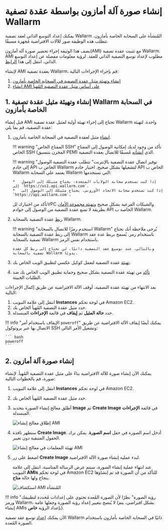 [link-docs-aws-autoscaling]:        autoscaling-group-guide.md
[link-docs-aws-node-setup]:         ../../../installation/cloud-platforms/aws/ami.md
[link-ssh-keys-guide]:              ../../../installation/cloud-platforms/aws/ami.md#1-create-a-pair-of-ssh-keys
[link-security-group-guide]:        ../../../installation/cloud-platforms/aws/ami.md#2-create-a-security-group
[link-cloud-connect-guide]:         ../../../installation/cloud-platforms/aws/ami.md#5-connect-the-filtering-node-to-the-wallarm-cloud
[link-docs-reverse-proxy-setup]:    ../../../installation/cloud-platforms/aws/ami.md#6-enable-wallarm-to-analyze-the-traffic
[link-docs-check-operation]:        ../../installation-check-operation-en.md

[img-launch-ami-wizard]:        ../../../images/installation-ami/auto-scaling/common/create-image/launch-ami-wizard.png 
[img-config-ami-wizard]:        ../../../images/installation-ami/auto-scaling/common/create-image/config-ami-wizard.png  
[img-explore-created-ami]:      ../../../images/installation-ami/auto-scaling/common/create-image/explore-ami.png

[anchor-node]:  #1-creating-and-configuring-the-wallarm-filtering-node-instance-in-the-amazon-cloud
[anchor-ami]:   #2-creating-an-amazon-machine-image

# إنشاء صورة آلة أمازون بواسطة عقدة تصفية Wallarm

يمكنك إعداد التوسع الذاتي لعقد تصفية Wallarm المُنشأة على السحابة الخاصة بأمازون. تتطلب هذه الوظيفة صور للآلات الافتراضية مُجهزة مسبقًا.

يصف هذا الوثيقة إجراء تحضير صورة آلة أمازون(AMI) مع تثبيت عقدة تصفية Wallarm. AMI مطلوب لإعداد توسع التصفية الذاتي للعقد. لرؤية معلومات مفصلة عن إعداد التوسع الذاتي، انتقل إلى هذا [الرابط][link-docs-aws-autoscaling].

لإنشاء AMI بعقدة تصفية Wallarm، قم بإجراء الإجراءات التالية:

1. [إنشاء وتهيئة مثيل عقدة التصفية في السحابة الخاصة بأمازون][anchor-node]
2. [إنشاء AMI على أساس مثيل عقدة التصفية المُهيأ][anchor-ami]


##  1.  إنشاء وتهيئة مثيل عقدة تصفية Wallarm في السحابة الخاصة بأمازون

قبل إنشاء AMI تحتاج إلى إجراء تهيئة أولية لمثيل عقدة تصفية Wallarm واحدة. لتهيئة عقدة التصفية، قم بما يلي:

1.  [إنشاء][link-docs-aws-node-setup] مثيل لعقدة التصفية في السحابة الخاصة بأمازون.
    
    !!! warning "المفتاح الخاص SSH"
        تأكد من وجود لديك إمكانية الوصول إلى المفتاح الخاص SSH (المخزن بتنسيق PEM) الذي [أنشأته][link-ssh-keys-guide] مُسبقًا للاتصال بعقدة التصفية.

    !!! warning "توفير اتصال عقدة التصفية بالإنترنت"
        تتطلب عقدة التصفية الوصول إلى خادم API الخاص ب Wallarm لتشغيلها بشكل صحيح. اختيار خادم API الخاص ب Wallarm يعتمد على السحابة Wallarm التي تستخدمها:
        
        *   إذا كنت تستخدم سحابة الولايات المتحدة، يحتاج مثيلك إلى الوصول إلى `https://us1.api.wallarm.com`.
        *   إذا كنت تستخدم سحابة الاتحاد الأوروبي، يحتاج مثيلك إلى الوصول إلى `https://api.wallarm.com`.
        
    تأكد من اختيارك للVPC والشبكات الفرعية بشكل صحيح و[تهيئة مجموعة الأمان][link-security-group-guide] بطريقة لا تمنع عقدة التصفية من الوصول إلى خوادم API الخاصة ب Wallarm.

2.  [ربط][link-cloud-connect-guide] عقدة التصفية بالسحابة Wallarm.

    !!! warning "استخدم رمزًا للاتصال بالسحابة Wallarm"
        يُرجى ملاحظة أنك تحتاج إلى ربط عقدة التصفية بالسحابة Wallarm باستخدام رمز. يُسمح بربط عدة عقد تصفية بالسحابة Wallarm باستخدام نفس الرمز.
        
        وبالتالي، عند توسيع عقد التصفية ذاتيًا، لن تحتاج إلى ربط كل عقدة تصفية بالسحابة Wallarm يدويًا.

3.  [تهيئة][link-docs-reverse-proxy-setup] عقدة التصفية لتعمل كوكيل عكسي لتطبيق الويب الخاص بك.

4.  [تأكد][link-docs-check-operation] من تهيئة عقدة التصفية بشكل صحيح وحماية تطبيق الويب الخاص بك ضد الطلبات الخبيثة.

بعد الانتهاء من تهيئة عقدة التصفية، أوقف الآلة الافتراضية عن طريق إكمال الإجراءات التالية:

1.  انتقل إلى علامة التبويب **Instances** في لوحة تحكم Amazon EC2.
2.  حدد مثيل عقدة التصفية المُهيأ الخاص بك.
3.  حدد **حالة المثيل** ثم **إيقاف** في قائمة **الإجراءات** المنسدلة.

!!! info "الإيقاف باستخدام أمر `poweroff`"
    يمكنك أيضًا إيقاف الآلة الافتراضية عن طريق الاتصال بها عبر بروتوكول SSH وتشغيل الأمر التالي:
    
    ``` bash
    poweroff
    ```

##  2.  إنشاء صورة آلة أمازون

يمكنك الآن إنشاء صورة للآلة الافتراضية بناءً على مثيل عقدة التصفية المُهيأ. لإنشاء صورة، قم بالخطوات التالية:

1.  انتقل إلى علامة التبويب **Instances** في لوحة تحكم Amazon EC2.
2.  حدد مثيل عقدة التصفية المُهيأ الخاص بك.
3.  أطلق معالج إنشاء الصورة بتحديد **Image** ثم **Create Image** في قائمة **الإجراءات** المنسدلة.

    ![إطلاق معالج إنشاء AMI][img-launch-ami-wizard]
    
4.  ستظهر نافذة **Create Image**. أدخل اسم الصورة في حقل **اسم الصورة**. يمكن ترك الحقول المتبقية دون تغيير.

    ![تهيئة المعلمات في معالج إنشاء AMI][img-config-ami-wizard]
    
5.  اضغط على زر **Create Image** لبدء عملية إنشاء صورة الآلة الافتراضية.
    
    عند انتهاء عملية إنشاء الصورة، سيتم عرض الرسالة المناسبة. انتقل إلى علامة التبويب **AMIs** في لوحة تحكم Amazon EC2 للتأكد من أن الصورة قد تم إنشاؤها بنجاح ولها حالة **متاح**.
    
    ![استكشاف AMI المُنشأة][img-explore-created-ami]

!!! info "رؤية الصورة"
    نظرًا لأن الصورة المُعدة تحتوي على إعدادات مُحددة لتطبيقك ورمز Wallarm، لا يُنصح بتغيير إعداد رؤية الصورة وجعلها عامة (بشكل افتراضي، يتم إنشاء AMIs بإعداد الرؤية **خاص**).

الآن يمكنك [إعداد][link-docs-aws-autoscaling] توسع عقد تصفية Wallarm ذاتيًا في السحابة الخاصة بأمازون باستخدام الصورة المُعدة.